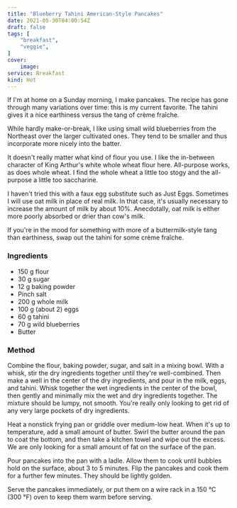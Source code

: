 ```yaml
---
title: "Blueberry Tahini American-Style Pancakes"
date: 2021-05-30T04:00:54Z
draft: false
tags: [
    "breakfast",
    "veggie",
]
cover:
    image: 
service: Breakfast
kind: Hot
---
```


If I'm at home on a Sunday morning, I make pancakes. The recipe has gone through many variations over time: this is my current favorite. The tahini gives it a nice earthiness versus the tang of crème fraîche.

While hardly make-or-break, I like using small wild blueberries from the Northeast over the larger cultivated ones. They tend to be smaller and thus incorporate more nicely into the batter.

It doesn't really matter what kind of flour you use. I like the in-between character of King Arthur's white whole wheat flour here. All-purpose works, as does whole wheat. I find the whole wheat a little too stogy and the all-purpose a little too saccharine.

I haven't tried this with a faux egg substitute such as Just Eggs. Sometimes I will use oat milk in place of real milk. In that case, it's usually necessary to increase the amount of milk by about 10%. Anecdotally, oat milk is either more poorly absorbed or drier than cow's milk.

If you're in the mood for something with more of a buttermilk-style tang than earthiness, swap out the tahini for some crème fraîche.

### Ingredients

* 150 g flour
* 30 g sugar
* 12 g baking powder
* Pinch salt
* 200 g whole milk
* 100 g (about 2) eggs
* 60 g tahini
* 70 g wild blueberries
* Butter

### Method

Combine the flour, baking powder, sugar, and salt in a mixing bowl. With a whisk, stir the dry ingredients together until they're well-combined. Then make a well in the center of the dry ingredients, and pour in the milk, eggs, and tahini. Whisk together the wet ingredients in the center of the bowl, then gently and minimally mix the wet and dry ingredients together. The mixture should be lumpy, not smooth. You're really only looking to get rid of any very large pockets of dry ingredients.

Heat a nonstick frying pan or griddle over medium-low heat. When it's up to temperature, add a small amount of butter. Swirl the butter around the pan to coat the bottom, and then take a kitchen towel and wipe out the excess. We are only looking for a small amount of fat on the surface of the pan.

Pour pancakes into the pan with a ladle. Allow them to cook until bubbles hold on the surface, about 3 to 5 minutes. Flip the pancakes and cook them for a further few minutes. They should be lightly golden.

Serve the pancakes immediately, or put them on a wire rack in a 150 °C (300 °F) oven to keep them warm before serving.


